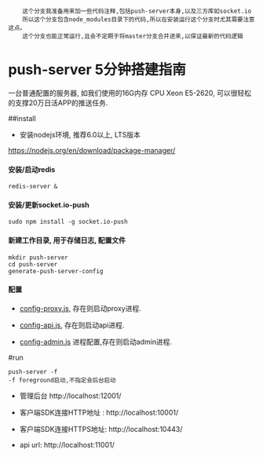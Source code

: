 ~~~
    这个分支我准备用来加一些代码注释,包括push-server本身,以及三方库如socket.io
    所以这个分支包含node_modules目录下的代码,所以在安装运行这个分支时尤其需要注意这点。
    这个分支也能正常运行,且会不定期于将master分支合并进来,以保证最新的代码逻辑
~~~


push-server 5分钟搭建指南
=======================
一台普通配置的服务器, 如我们使用的16G内存 CPU Xeon E5-2620, 可以很轻松的支撑20万日活APP的推送任务.

##install 

* 安装nodejs环境, 推荐6.0以上, LTS版本

https://nodejs.org/en/download/package-manager/

#### 安装/启动redis
```
redis-server &
```

####  安装/更新socket.io-push
```
sudo npm install -g socket.io-push
```

####  新建工作目录, 用于存储日志, 配置文件
```
mkdir push-server    
cd push-server
generate-push-server-config
```

#### 配置

* [config-proxy.js](config-proxy.js), 存在则启动proxy进程.

* [config-api.js](config-api.js), 存在则启动api进程.

* [config-admin.js](config-admin.js) 进程配置,存在则启动admin进程.


#run
```
push-server -f
-f foreground启动,不指定会后台启动
```

* 管理后台 http://localhost:12001/

* 客户端SDK连接HTTP地址 : http://localhost:10001/ 

* 客户端SDK连接HTTPS地址: http://localhost:10443/ 

* api url: http://localhost:11001/
